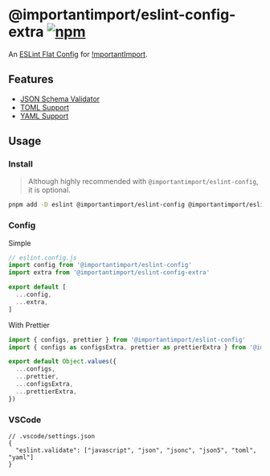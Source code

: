 # @importantimport/eslint-config-extra [![npm](https://img.shields.io/npm/v/@importantimport/eslint-config-extra)](https://npmjs.com/package/@importantimport/eslint-config-extra)

An [ESLint Flat Config](https://eslint.org/docs/latest/use/configure/configuration-files-new) for [!mportantImport](https://github.com/importantimport).

## Features

- [JSON Schema Validator](https://github.com/ota-meshi/eslint-plugin-json-schema-validator)
- [TOML Support](https://github.com/ota-meshi/eslint-plugin-toml)
- [YAML Support](https://github.com/ota-meshi/eslint-plugin-yml)

## Usage

### Install

> Although highly recommended with `@importantimport/eslint-config`, it is optional. 

```bash
pnpm add -D eslint @importantimport/eslint-config @importantimport/eslint-config-extra
```

### Config

Simple

```js
// eslint.config.js
import config from '@importantimport/eslint-config'
import extra from '@importantimport/eslint-config-extra'

export default [
  ...config,
  ...extra,
]
```

With Prettier

```js
import { configs, prettier } from '@importantimport/eslint-config'
import { configs as configsExtra, prettier as prettierExtra } from '@importantimport/eslint-config-extra'

export default Object.values({
  ...configs,
  ...prettier,
  ...configsExtra,
  ...prettierExtra,
})
```

### VSCode

```jsonc
// .vscode/settings.json
{
  "eslint.validate": ["javascript", "json", "jsonc", "json5", "toml", "yaml"]
}
```
